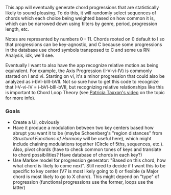 This app will eventually generate chord progressions that are statistically likely to sound pleasing. To do this, it will randomly select sequences of chords which each choice being weighted based on how common it is, which can be narrowed down using filters by genre, period, progression length, etc.

Notes are represented by numbers 0 - 11. Chords rooted on 0 default to I so that progressions can be key-agnostic, and C because some progressions in the database use chord symbols transposed to C and some us RN Analysis, idk, we'll see.

Eventually I want to also have the app recognize relative motion as being equivalent. For example, the Axis Progression (I-V-vi-IV) is commonly started on I and vi. Starting on vi, it's a minor progression that could also be analyzed as i-bVI-bIII-bVII. Not so sure how to get this code to recognize that I-V-vi-IV = i-bVI-bIII-bVII, but recognizing relative relationships like this is important to Chord Loop Theory (see [Patricia Taxxon's video](https://www.youtube.com/watch?v=K-XSTSnqXxo) on the topic for more info).

### Goals

- Create a UI, obviously
- Have it produce a modulation between two key centers based how abrupt you want it to be (maybe Schoenberg's "region distances" from *Structural Functions of Harmony* will be useful here), which might include chaining modulations together (Circle of 5ths, sequences, etc.). Also, pivot chords (have to check common tones of keys and translate to chord possibilities? Have database of chords in each key?)
- Use Markov model for progression generator: "Based on this chord, how what chord is likely to come next". Still need to decide if I want this to be specific to key center (V7 is most likely going to I) or flexible (a Major chord is most likely to go to X chord). This might depend on "type" of progression (functional progressions use the former, loops use the latter)